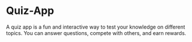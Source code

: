 # Quiz-App
A quiz app is a fun and interactive way to test your knowledge on different topics. You can answer questions, compete with others, and earn rewards.
